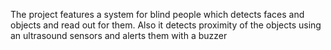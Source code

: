 The project features a system for blind people which detects faces and objects and read out for them. Also it detects proximity of the objects using an ultrasound sensors 
and alerts them with a buzzer
